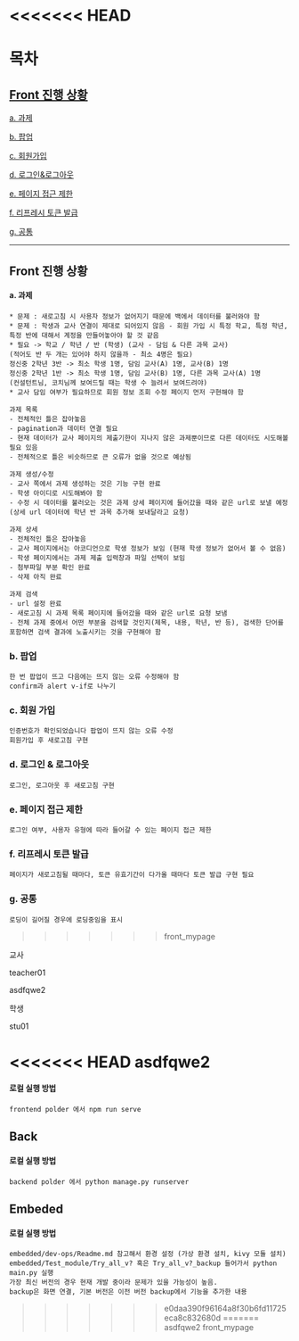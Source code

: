 <<<<<<< HEAD
=======
# 목차

## [Front 진행 상황](#front-진행-상황)

[a. 과제](#a.-과제)

[b. 팝업](#b.-팝업)

[c. 회원가입](#c.-회원가입)

[d. 로그인&로그아웃](#d.-로그인-&-로그아웃)

[e. 페이지 접근 제한](#e.-페이지-접근-제한)

[f. 리프레시 토큰 발급](f.-리프레시-토큰-발급)

[g. 공통](g.-공통)



---





## Front 진행 상황

#### a. 과제

```
* 문제 : 새로고침 시 사용자 정보가 없어지기 때문에 백에서 데이터를 불러와야 함
* 문제 : 학생과 교사 연결이 제대로 되어있지 않음 - 회원 가입 시 특정 학교, 특정 학년, 특정 반에 대해서 계정을 만들어놓아야 할 것 같음
* 필요 -> 학교 / 학년 / 반 (학생) (교사 - 담임 & 다른 과목 교사)
(적어도 반 두 개는 있어야 하지 않을까 - 최소 4명은 필요)
정신중 2학년 3반 -> 최소 학생 1명, 담임 교사(A) 1명, 교사(B) 1명
정신중 2학년 1반 -> 최소 학생 1명, 담임 교사(B) 1명, 다른 과목 교사(A) 1명
(컨설턴트님, 코치님께 보여드릴 때는 학생 수 늘려서 보여드려야)
* 교사 담임 여부가 필요하므로 회원 정보 조회 수정 페이지 먼저 구현해야 함

과제 목록
- 전체적인 틀은 잡아놓음
- pagination과 데이터 연결 필요
- 현재 데이터가 교사 페이지의 제출기한이 지나지 않은 과제뿐이므로 다른 데이터도 시도해볼 필요 있음
- 전체적으로 틀은 비슷하므로 큰 오류가 없을 것으로 예상됨

과제 생성/수정
- 교사 쪽에서 과제 생성하는 것은 기능 구현 완료
- 학생 아이디로 시도해봐야 함
- 수정 시 데이터를 불러오는 것은 과제 상세 페이지에 들어갔을 때와 같은 url로 보낼 예정
(상세 url 데이터에 학년 반 과목 추가해 보내달라고 요청)

과제 상세
- 전체적인 틀은 잡아놓음
- 교사 페이지에서는 아코디언으로 학생 정보가 보임 (현재 학생 정보가 없어서 볼 수 없음)
- 학생 페이지에서는 과제 제출 입력창과 파일 선택이 보임
- 첨부파일 부분 확인 완료
- 삭제 아직 완료

과제 검색
- url 설정 완료
- 새로고침 시 과제 목록 페이지에 들어갔을 때와 같은 url로 요청 보냄
- 전체 과제 중에서 어떤 부분을 검색할 것인지(제목, 내용, 학년, 반 등), 검색한 단어를 포함하면 검색 결과에 노출시키는 것을 구현해야 함
```



### b. 팝업

```
한 번 팝업이 뜨고 다음에는 뜨지 않는 오류 수정해야 함
confirm과 alert v-if로 나누기
```



### c. 회원 가입

```
인증번호가 확인되었습니다 팝업이 뜨지 않는 오류 수정
회원가입 후 새로고침 구현
```



### d. 로그인 & 로그아웃

```
로그인, 로그아웃 후 새로고침 구현
```



### e. 페이지 접근 제한

```
로그인 여부, 사용자 유형에 따라 들어갈 수 있는 페이지 접근 제한
```



### f. 리프레시 토큰 발급

```
페이지가 새로고침될 때마다, 토큰 유효기간이 다가올 때마다 토큰 발급 구현 필요
```



### g. 공통

```
로딩이 길어질 경우에 로딩중임을 표시
```


>>>>>>> front_mypage

교사

teacher01

asdfqwe2



학생

stu01

<<<<<<< HEAD
asdfqwe2
=======
#### 로컬 실행 방법
```
frontend polder 에서 npm run serve
```

## Back

#### 로컬 실행 방법
```
backend polder 에서 python manage.py runserver
```
## Embeded

#### 로컬 실행 방법
```
embedded/dev-ops/Readme.md 참고해서 환경 설정 (가상 환경 설치, kivy 모듈 설치)
embedded/Test_module/Try_all_v? 혹은 Try_all_v?_backup 들어가서 python main.py 실행
가장 최신 버전의 경우 현재 개발 중이라 문제가 있을 가능성이 높음.
backup은 화면 연결, 기본 버전은 이전 버전 backup에서 기능을 추가한 내용 
```
>>>>>>> e0daa390f96164a8f30b6fd11725eca8c832680d
=======
asdfqwe2
>>>>>>> front_mypage
